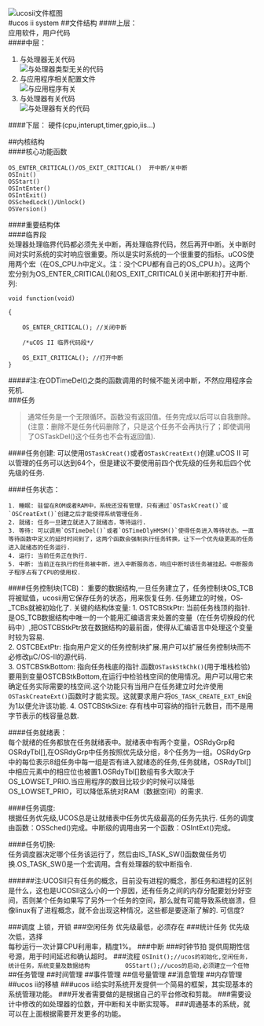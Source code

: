 ![ucosii文件框图](http://i.imgur.com/Mi148RK.jpg)  
#ucos ii system
##文件结构
####上层：  
应用软件，用户代码  
####中层：   
1. 与处理器无关代码  
![与处理器类型无关的代码](http://i.imgur.com/gRRD1mK.jpg)  
2. 与应用程序相关配置文件    
![与应用程序有关](http://i.imgur.com/EXWlGwx.jpg)     
3. 与处理器有关代码    
![与处理器有关的代码](http://i.imgur.com/cYTFXjB.jpg)   
 
####下层：
硬件(cpu,interupt,timer,gpio,iis...)  

##内核结构  
####核心功能函数  
```
OS_ENTER_CRITICAL()/OS_EXIT_CRITICAL()  开中断/关中断  
OSInit()  
OSStart()  
OSIntEnter()  
OSIntExit()  
OSSchedLock()/Unlock()  
OSVersion()  
```
####重要结构体    
####临界段    
处理器处理临界代码都必须先关中断，再处理临界代码，然后再开中断。关中断时间对实时系统的实时响应很重要。所以是实时系统的一个很重要的指标。uCOS使用两个宏（在OS_CPU.h中定义。注：没个CPU都有自己的OS_CPU.h）。这两个宏分别为OS_ENTER_CRITICAL()和OS_EXIT_CRITICAL()关闭中断和打开中断. 列:  

```      
void function(void)

{  

	OS_ENTER_CRITICAL(); //关闭中断   

    /*uCOS II 临界代码段*/  

    OS_EXIT_CRITICAL(); //打开中断  
}
```  
#####注:在ODTimeDel()之类的函数调用的时候不能关闭中断，不然应用程序会死机.  
###任务

> 通常任务是一个无限循环。函数没有返回值。任务完成以后可以自我删除。(注意：删除不是任务代码删除了，只是这个任务不会再执行了；即使调用了OSTaskDel()这个任务也不会有返回值).    

####任务创建: 
	可以使用`OSTaskCreat()`或者`OSTaskCreatExt()`创建.uCOS II 可以管理的任务可以达到64个，但是建议不要使用前四个优先级的任务和后四个优先级的任务.   
     
####任务状态：  

	1. 睡眠: 驻留在ROM或者RAM中，系统还没有管理，只有通过`OSTaskCreat()`或`OSCreatExt()`创建之后才能使得系统管理任务.  
	2. 就绪: 任务一旦建立就进入了就绪态，等待运行.  
	3. 等待: 可以调用`OSTimeDel()`或者`OSTimeDlyHMSM()`使得任务进入等待状态。一直等待函数中定义的延时时间到了，这两个函数会强制执行任务转换，让下一个优先级更高的任务进入就绪态的任务运行.  
	4. 运行: 当前任务正在执行.
	5. 中断: 当前正在执行的任务被中断，进入中断服务态，响应中断时该任务被挂起。中断服务子程序占有了CPU的使用权.  


####任务控制块(TCB)：
	重要的数据结构,一旦任务建立了，任务控制块OS­­_TCB将被赋值，ucosii用它保存任务的状态，用来恢复任务. 任务建立的时候，OS­­_TCBs就被初始化了. 关键的结构体变量:
		1. OSTCBStkPtr: 当前任务栈顶的指针.是OS_TCB数据结构中唯一的一个能用汇编语言来处置的变量（在任务切换段的代码中）,把OSTCBStkPtr放在数据结构的最前面，使得从汇编语言中处理这个变量时较为容易.  
		2. OSTCBExtPtr: 指向用户定义的任务控制块扩展.用户可以扩展任务控制块而不必修改μC/OS-Ⅱ的源代码.  
		3. OSTCBStkBottom: 指向任务栈底的指针.函数`OSTaskStkChk()`(用于堆栈检验)要用到变量OSTCBStkBottom,在运行中检验栈空间的使用情况。用户可以用它来确定任务实际需要的栈空间.这个功能只有当用户在任务建立时允许使用`OSTaskCreateExt()`函数时才能实现。这就要求用户将`OS_TASK_CREATE_EXT_EN`设为1以便允许该功能. 
		4. OSTCBStkSize: 存有栈中可容纳的指针元数目，而不是用字节表示的栈容量总数.

####任务就绪表：  
	每个就绪的任务都放在任务就绪表中。就绪表中有两个变量，OSRdyGrp和OSRdyTbl[],在OSRdyGrp中任务按照优先级分组，8个任务为一组。OSRdyGrp中的每位表示8组任务中每一组是否有进入就绪态的任务,任务就绪，OSRdyTbl[]中相应元素中的相应位也被置1.OSRdyTbl[]数组有多大取决于OS_LOWSET_PRIO.当应用程序的数目比较少的时候可以降低OS_LOWSET_PRIO，可以降低系统对RAM（数据空间）的需求. 
			
####任务调度:  
	根据任务优先级,UCOS总是让就绪表中任务优先级最高的任务先执行.
	任务的调度由函数：OSSched()完成。中断级的调用由另一个函数：OSIntExt()完成。  

####任务切换:  
	任务调度器决定哪个任务该运行了，然后由IS_TASK_SW()函数做任务切换.OS_TASK_SW()是一个宏调用。含有处理器的软中断指令.
 
######注:UCOSII只有任务的概念，目前没有进程的概念，那任务和进程的区别是什么，这也是UCOSII这么小的一个原因，还有任务之间的内存分配要划分好空间，否则某个任务如果写了另外一个任务的空间，那么就有可能导致系统崩溃，但像linux有了进程概念，就不会出现这种情况，这些都是要逐渐了解的.  可信度?

###调度
上锁，开锁
###空闲任务
优先级最低，必须存在
###统计任务
优先级次低，选择  
每秒运行一次计算CPU利用率，精度1%。
###中断
###时钟节拍
提供周期性信号源，用于时间延迟和确认超时。
###流程
    `
	OSInit();//ucos的初始化,空闲任务，统计任务，系统变量及数据结构         
	OSStart();//ucos的启动,必须建立一个任物  
	`
##任务管理
##时间管理
##事件管理
##信号量管理
##消息管理
##内存管理
##ucos ii的移植
###ucos ii给实时系统开发提供一个简易的框架，其实现基本的系统管理功能。
###开发者需要做的是根据自己的平台修改和剪裁。
###需要设计中修改的如处理器的位数，开中断和关中断实现等。
###调通基本的系统，就可以在上面根据需要开发更多的功能。
